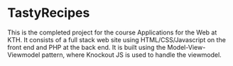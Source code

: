 
# TastyRecipes

This is the completed project for the course Applications for the Web at KTH. It consists of a full stack web site using HTML/CSS/Javascript on the front end and PHP at the back end. It is built using the Model-View-Viewmodel pattern, where Knockout JS is used to handle the viewmodel.
